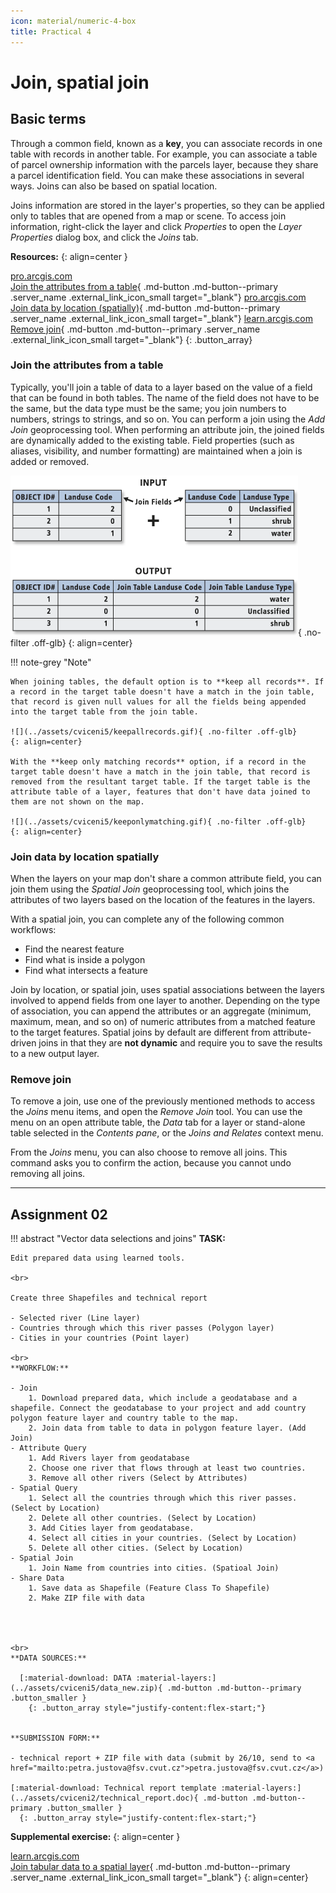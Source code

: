 ```yaml
---
icon: material/numeric-4-box
title: Practical 4
---
```


# Join, spatial join

## Basic terms
Through a common field, known as a <strong>key</strong>, you can associate records in one table with records in another table. For example, you can associate a table of parcel ownership information with the parcels layer, because they share a parcel identification field. You can make these associations in several ways. Joins can also be based on spatial location.

Joins information are stored in the layer's properties, so they can be applied only to tables that are opened from a map or scene. To access join information, right-click the layer and click *Properties* to open the *Layer Properties* dialog box, and click the *Joins* tab.

__Resources:__
{: align=center }

[<span>pro.arcgis.com</span><br>Join the attributes from a table](https://pro.arcgis.com/en/pro-app/latest/help/data/tables/joins-and-relates.htm#GUID-39C9610A-6A73-4985-ADB8-7354EA9DB8BF){ .md-button .md-button--primary .server_name .external_link_icon_small target="_blank"}
[<span>pro.arcgis.com</span><br>Join data by location (spatially)](https://pro.arcgis.com/en/pro-app/latest/help/data/tables/joins-and-relates.htm#GUID-7B11EAA4-35E0-4B8D-AFB6-4A435761574B){ .md-button .md-button--primary .server_name .external_link_icon_small target="_blank"}
[<span>learn.arcgis.com</span><br>Remove join](https://pro.arcgis.com/en/pro-app/latest/help/data/tables/joins-and-relates.htm#ESRI_SECTION1_6507320BCB1E45219A88F1AA0A24F7B9){ .md-button .md-button--primary .server_name .external_link_icon_small target="_blank"}
{: .button_array}

### Join the attributes from a table
Typically, you'll join a table of data to a layer based on the value of a field that can be found in both tables. The name of the field does not have to be the same, but the data type must be the same; you join numbers to numbers, strings to strings, and so on. You can perform a join using the *Add Join* geoprocessing tool. When performing an attribute join, the joined fields are dynamically added to the existing table. Field properties (such as aliases, visibility, and number formatting) are maintained when a join is added or removed.

![](../assets/cviceni5/join.gif){ .no-filter .off-glb}
{: align=center}

!!! note-grey "Note"

    When joining tables, the default option is to **keep all records**. If a record in the target table doesn't have a match in the join table, that record is given null values for all the fields being appended into the target table from the join table.

    ![](../assets/cviceni5/keepallrecords.gif){ .no-filter .off-glb}
    {: align=center}

    With the **keep only matching records** option, if a record in the target table doesn't have a match in the join table, that record is removed from the resultant target table. If the target table is the attribute table of a layer, features that don't have data joined to them are not shown on the map.

    ![](../assets/cviceni5/keeponlymatching.gif){ .no-filter .off-glb}
    {: align=center}



### Join data by location spatially
When the layers on your map don't share a common attribute field, you can join them using the *Spatial Join* geoprocessing tool, which joins the attributes of two layers based on the location of the features in the layers.

With a spatial join, you can complete any of the following common workflows:

* Find the nearest feature
* Find what is inside a polygon
* Find what intersects a feature

Join by location, or spatial join, uses spatial associations between the layers involved to append fields from one layer to another. Depending on the type of association, you can append the attributes or an aggregate (minimum, maximum, mean, and so on) of numeric attributes from a matched feature to the target features. Spatial joins by default are different from attribute-driven joins in that they are **not dynamic** and require you to save the results to a new output layer.

### Remove join
To remove a join, use one of the previously mentioned methods to access the *Joins* menu items, and open the *Remove Join* tool. You can use the menu on an open attribute table, the *Data* tab for a layer or stand-alone table selected in the *Contents pane*, or the *Joins and Relates* context menu.

From the *Joins* menu, you can also choose to remove all joins. This command asks you to confirm the action, because you cannot undo removing all joins.
<hr class="level-1">


## Assignment 02
!!! abstract "Vector data selections and joins"
    **TASK:**

    Edit prepared data using learned tools.
    
    <br>

    Create three Shapefiles and technical report
    
    - Selected river (Line layer)
    - Countries through which this river passes (Polygon layer)
    - Cities in your countries (Point layer)
    
    <br>
    **WORKFLOW:**
    
    - Join
        1. Download prepared data, which include a geodatabase and a shapefile. Connect the geodatabase to your project and add country polygon feature layer and country table to the map.
        2. Join data from table to data in polygon feature layer. (Add Join)
    - Attribute Query
        1. Add Rivers layer from geodatabase
        2. Choose one river that flows through at least two countries.
        3. Remove all other rivers (Select by Attributes)
    - Spatial Query
        1. Select all the countries through which this river passes. (Select by Location)
        2. Delete all other countries. (Select by Location)
        3. Add Cities layer from geodatabase.
        4. Select all cities in your countries. (Select by Location)
        5. Delete all other cities. (Select by Location)
    - Spatial Join
        1. Join Name from countries into cities. (Spatioal Join)
    - Share Data
        1. Save data as Shapefile (Feature Class To Shapefile)
        2. Make ZIP file with data




    <br>
    **DATA SOURCES:**
    
      [:material-download: DATA :material-layers:](../assets/cviceni5/data_new.zip){ .md-button .md-button--primary .button_smaller }
        {: .button_array style="justify-content:flex-start;"}

         
    **SUBMISSION FORM:**

    - technical report + ZIP file with data (submit by 26/10, send to <a href="mailto:petra.justova@fsv.cvut.cz">petra.justova@fsv.cvut.cz</a>)

    [:material-download: Technical report template :material-layers:](../assets/cviceni2/technical_report.doc){ .md-button .md-button--primary .button_smaller }
      {: .button_array style="justify-content:flex-start;"}
    


__Supplemental exercise:__
{: align=center }

[<span>learn.arcgis.com</span><br>Join tabular data to a spatial layer](https://learn.arcgis.com/en/projects/join-tabular-data-to-a-spatial-layer/){ .md-button .md-button--primary .server_name .external_link_icon_small target="_blank"}
{: align=center}
  